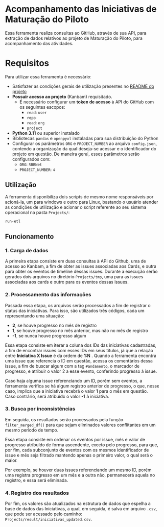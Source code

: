 # Acompanhamento das Iniciativas de Maturação do Piloto
Essa ferramenta realiza consultas ao GitHub, através de sua API, para extração de dados relativos ao projeto de Maturação do Piloto, para acompanhamento das atividades.

# Requisitos
Para utilizar essa ferramenta é necessário: 
- Satisfazer as condições gerais de utilização presentes no [README do projeto](../README.md)
- **Possuir acesso ao projeto** (Kanbam) requisitado.
  - É necessário configurar um **token de acesso** à API do GitHub com os seguintes escopos:
    - `read:user`
    - `repo`
    - `read:org`
    - `project`
- **Python 3.11** ou superior instalado
- Bibliotecas `pandas` e `openpyxl` instaladas para sua distribuição do Python
- Configurar os parâmetros `ORG` e `PROJECT_NUMBER` ao arquivo `config.json`, contendo a organização da qual deseja-se acessar e o identificador do projeto em questão. De maneira geral, esses parâmetros serão configurados com:
  - `ORG`: `RBBNet`
  - `PROJECT_NUMBER`: `4`

## Utilização
A ferramenta disponibiliza dois scripts de mesmo nome responsáveis por acioná-la, um para windows e outro para Linux, bastando o usuário atender as condições de utilização e acionar o script referente ao seu sistema operacional na pasta `Projects/`:

```bash
run-etl
```

## Funcionamento
### 1. Carga de dados
A primeira etapa consiste em duas consultas à API do Github, uma de acesso ao Kanbam, a fim de obter as issues associadas aos Cards, e outra para obter os eventos de timeline dessas issues. Durante a execução serão gerados dois arquivos no diretório `Projects/tmp`, uma para as issues associadas aos cards e outro para os eventos dessas issues.

### 2. Processamento das informações
Passada essa etapa, os arquivos serão processados a fim de registrar o status das iniciativas. Para isso, são utilizados três códigos, cada um representando uma situação:
 - **2**, se houve progresso no mês de registro
 - **1**, se houve progresso no mês anterior, mas não no mês de registro
 - **-1**,  se nunca houve progresso algum

 Essa etapa consiste em iterar a coluna dos IDs das iniciativas cadastradas, a fim de encontrar issues com esses IDs em seus títulos, já que a relação entre **Iniciativa X Issue** é da ordem de **1:N** . 
 Quando a ferramenta encontra uma issue que referencia o ID em questão, acessa os comentários dessa issue, a fim de buscar algum com a tag `#andamento`, o marcador de progresso, e atribuir o valor 2 a esse evento, conferindo progresso à issue.

 Caso haja alguma issue referenciando um ID, porém sem eventos, a ferramenta verifica se há algum registro anterior de progresso, o que, nesse caso, implica que a iniciativa recebrá o valor **1** para o mês em questão. Caso contrário, será atribuído o valor **-1** à iniciativa.

### 3. Busca por inconsistências

Em seguida, os resultados serão processados pela função `filter_merged_df()` para que sejam eliminados valores conflitantes em um mesmo período de tempo.

Essa etapa consiste em ordenar os eventos por issue, mês e valor de progresso atribuído de forma ascendente, exceto pelo progresso, para que, por fim, cada subconjunto de eventos com os mesmos identificador de issue e mês seja filtrado mantendo apenas o primeiro valor, o qual será o maior.

Por exemplo, se houver duas issues referenciando um mesmo ID, porém uma registra progresso em um mês e a outra não, permanecerá aquela no registro, e essa será eliminada.

### 4. Registro dos resultados
Por fim, os valores são atualizados na estrutura de dados que espelha a base de dados das Iniciativas, a qual, em seguida, é salva em arquivo `.csv`, que pode ser acessado pelo caminho: `Projects/result/iniciativas_updated.csv`.


